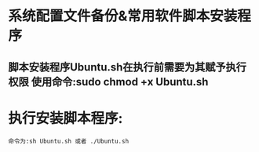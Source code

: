 系统配置文件备份&常用软件脚本安装程序
====================================
脚本安装程序Ubuntu.sh在执行前需要为其赋予执行权限
    使用命令:sudo chmod +x Ubuntu.sh
----------------------------------------------------------------------
执行安装脚本程序:
================
    命令为:sh Ubuntu.sh 或者 ./Ubuntu.sh
